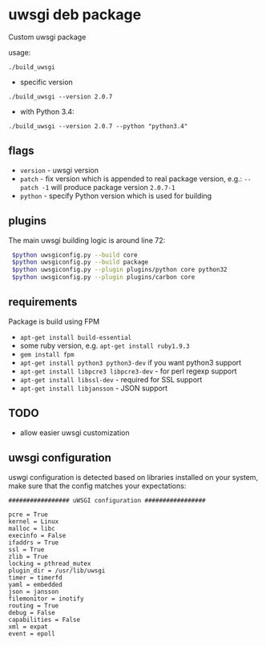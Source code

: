 # uwsgi deb package

Custom uwsgi package

usage:
```
./build_uwsgi
```

  * specific version
  ```
  ./build_uwsgi --version 2.0.7
  ```
  * with Python 3.4:
  ```
  ./build_uwsgi --version 2.0.7 --python "python3.4"
  ```

## flags

  * `version` - uwsgi version
  * `patch` - fix version which is appended to real package version, e.g.: `--patch -1` will produce package version `2.0.7-1`
  * `python` - specify Python version which is used for building

## plugins

The main uwsgi building logic is around line 72:

```bash
 $python uwsgiconfig.py --build core
 $python uwsgiconfig.py --build package
 $python uwsgiconfig.py --plugin plugins/python core python32
 $python uwsgiconfig.py --plugin plugins/carbon core

```

## requirements

Package is build using FPM

  - `apt-get install build-essential`
  - some ruby version, e.g. `apt-get install ruby1.9.3`
  - `gem install fpm`
  - `apt-get install python3 python3-dev` if you want python3 support
  - `apt-get install libpcre3 libpcre3-dev` - for perl regexp support
  - `apt-get install libssl-dev` - required for SSL support
  - `apt-get install libjansson` - JSON support

## TODO

  * allow easier uwsgi customization


## uwsgi configuration

uswgi configuration is detected based on libraries installed on your system, make sure that the config matches your expectations:

```
################# uWSGI configuration #################

pcre = True
kernel = Linux
malloc = libc
execinfo = False
ifaddrs = True
ssl = True
zlib = True
locking = pthread_mutex
plugin_dir = /usr/lib/uwsgi
timer = timerfd
yaml = embedded
json = jansson
filemonitor = inotify
routing = True
debug = False
capabilities = False
xml = expat
event = epoll

```
